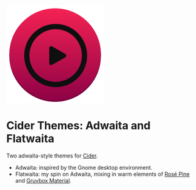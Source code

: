 ![A red and purple circle with a play icon inside, a slightly tweaked version of the Cider2 logo](sh.cider.cider2.svg)

# Cider Themes: Adwaita and Flatwaita
Two adwaita-style themes for [Cider](https://cider.sh/).

- Adwaita: inspired by the Gnome desktop environment.
- Flatwaita: my spin on Adwaita, mixing in warm elements of [Rosé Pine](https://rosepinetheme.com) and [Gruvbox Material](https://github.com/sainnhe/gruvbox-material).
